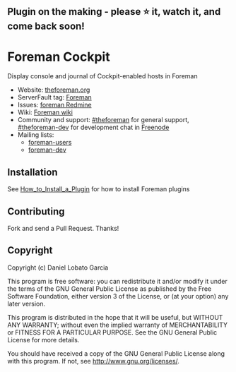 ## Plugin on the making - please :star: it, watch it, and come back soon!

# Foreman Cockpit

Display console and journal of Cockpit-enabled hosts in Foreman

* Website: [theforeman.org](http://theforeman.org)
* ServerFault tag: [Foreman](http://serverfault.com/questions/tagged/foreman)
* Issues: [foreman Redmine](http://projects.theforeman.org/projects/foreman/issues)
* Wiki: [Foreman wiki](http://projects.theforeman.org/projects/foreman/wiki/About)
* Community and support: [#theforeman](https://kiwiirc.com/client/irc.freenode.net/?#theforeman) for general support, [#theforeman-dev](https://kiwiirc.com/client/irc.freenode.net/?#theforeman-dev) for development chat in [Freenode](irc.freenode.net)
* Mailing lists:
    * [foreman-users](https://groups.google.com/forum/?fromgroups#!forum/foreman-users)
    * [foreman-dev](https://groups.google.com/forum/?fromgroups#!forum/foreman-dev)

## Installation

See [How_to_Install_a_Plugin](http://projects.theforeman.org/projects/foreman/wiki/How_to_Install_a_Plugin)
for how to install Foreman plugins

## Contributing

Fork and send a Pull Request. Thanks!

## Copyright

Copyright (c) Daniel Lobato Garcia

This program is free software: you can redistribute it and/or modify
it under the terms of the GNU General Public License as published by
the Free Software Foundation, either version 3 of the License, or
(at your option) any later version.

This program is distributed in the hope that it will be useful,
but WITHOUT ANY WARRANTY; without even the implied warranty of
MERCHANTABILITY or FITNESS FOR A PARTICULAR PURPOSE.  See the
GNU General Public License for more details.

You should have received a copy of the GNU General Public License
along with this program.  If not, see <http://www.gnu.org/licenses/>.

